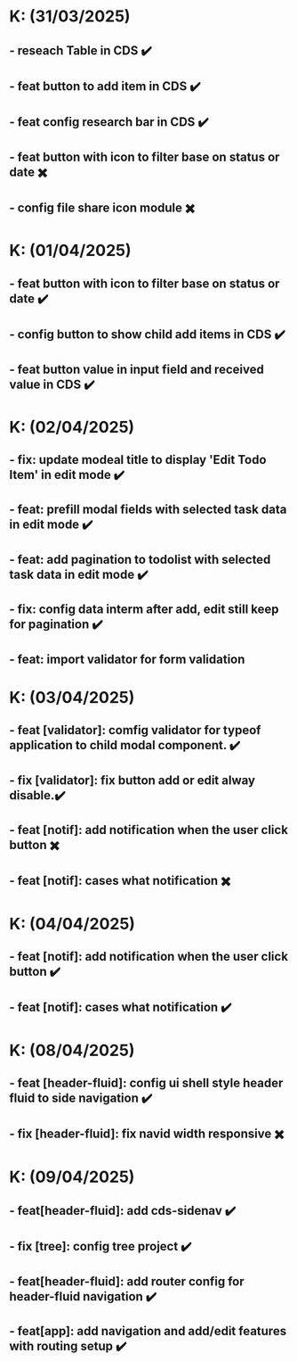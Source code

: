 # K: (31/03/2025)
## - reseach Table in CDS ✔️
## - feat button to add item in CDS ✔️
## - feat config research bar in CDS ✔️
## - feat button with icon to filter base on status or date ✖️ 
## - config file share icon module ✖️

# K: (01/04/2025)

## - feat button with icon to filter base on status or date ✔️
## - config button to show child add items in CDS️ ✔️
## - feat button value in input field and received value in CDS️ ✔️

# K: (02/04/2025)

## - fix: update modeal title to display 'Edit Todo Item' in edit mode ✔️
## - feat: prefill modal fields with selected task data in edit mode ✔️
## - feat: add pagination to todolist with selected task data in edit mode ✔️
## - fix: config data interm after add, edit still keep for pagination ✔️
## - feat: import validator for form validation 

# K: (03/04/2025)
## - feat [validator]: comfig validator for typeof application to child modal component. ✔️
## - fix [validator]: fix button add or edit alway disable.✔️
## - feat [notif]: add notification when the user click button ✖️
## - feat [notif]: cases what notification ✖️

# K: (04/04/2025)
## - feat [notif]: add notification when the user click button ✔️
## - feat [notif]: cases what notification ✔️

# K: (08/04/2025)
## - feat [header-fluid]: config ui shell style header fluid to side navigation ✔️
## - fix [header-fluid]: fix navid width responsive ✖️


# K: (09/04/2025)
## - feat[header-fluid]: add cds-sidenav ✔️
## - fix [tree]: config tree project ✔️
## - feat[header-fluid]: add router config for header-fluid navigation ✔️
## - feat[app]: add navigation and add/edit features with routing setup ✔️